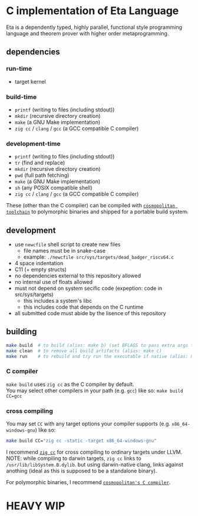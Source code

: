 # C implementation of Eta Language
Eta is a dependently typed, highly parallel, functional style programming language and theorem prover with higher order metaprogramming.

## dependencies
### run-time
- target kernel

### build-time
- `printf` (writing to files (including stdout))
- `mkdir` (recursive directory creation)
- `make` (a GNU Make implementation)
- `zig cc` / `clang` / `gcc` (a GCC compatible C compiler)

### development-time
- `printf` (writing to files (including stdout))
- `tr` (find and replace)
- `mkdir` (recursive directory creation)
- `pwd` (full path fetching)
- `make` (a GNU Make implementation)
- `sh` (any POSIX compatible shell)
- `zig cc` / `clang` / `gcc` (a GCC compatible C compiler)

These (other than the C compiler) can be compiled with [`cosmopolitan toolchain`](https://justine.lol/cosmopolitan/index.html) to polymorphic binaries and shipped for a portable build system.

## development
- use `newcfile` shell script to create new files
    - file names must be in snake-case
    - example: `./newcfile src/sys/targets/dead_badger_riscv64.c`
- 4 space indentation
- C11 (+ empty structs)
- no dependencies external to this repository allowed
- no internal use of floats allowed
- must not depend on system secific code (expeption: code in src/sys/targets)
    - this includes a system's libc
    - this includes code that depends on the C runtime
- all submitted code must abide by the lisence of this repository

## building
```bash
make build  # to build (alias: make b) (set BFLAGS to pass extra args to compiler)
make clean  # to remove all build artifacts (alias: make c)
make run    # to rebuild and try run the executable if native (alias: make r) (set RA to pass commandline args to binary)
```
### C compiler
`make build` uses `zig cc` as the C compiler by default.  
You may select other compilers in your path (e.g. `gcc`) like so: `make build CC=gcc`  

### cross compiling
You may set `CC` with any target options your compiler supports (e.g. `x86_64-windows-gnu`) like so:  
```bash
make build CC="zig cc -static -target x86_64-windows-gnu"
```  
I recommend [`zig cc`](https://zig.guide/working-with-c/zig-cc/) for cross compiling to ordinary targets under LLVM.  
NOTE: while compiling to darwin targets, `zig cc` links to `/usr/lib/libSystem.B.dylib`. but using darwin-native clang, links against anothing (ideal as this is supposed to be a standalone binary).  


For polymorphic binaries, I recommend [`cosmopolitan's C compiler`](https://justine.lol/cosmopolitan/index.html).

# HEAVY WIP